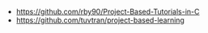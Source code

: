 * https://github.com/rby90/Project-Based-Tutorials-in-C
* https://github.com/tuvtran/project-based-learning
